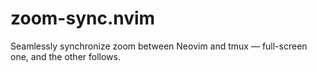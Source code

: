# zoom-sync.nvim
Seamlessly synchronize zoom between Neovim and tmux — full-screen one, and the other follows.

